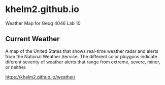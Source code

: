 # khelm2.github.io
Weather Map for Geog 4046 Lab 10

## Current Weather
A map of the United States that shows real-time weather radar and alerts from the National Weather Service. The different color ploygons indicate diferent severity of weather alerts that range from extreme, severe, minor, or neither.

https://khelm2.github.io/weather/
